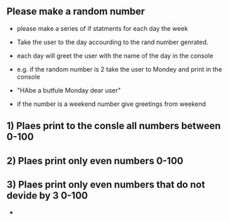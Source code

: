 ## Please make a random number

- please make a series of if statments for each day the week

- Take the user to the day accourding to the rand number genrated.

- each day will greet the user with the name of the day in the console

- e.g. if the random number is 2 take the user to Mondey and print in the console
- "HAbe a butfule Monday dear user"

- if the number is a weekend number give greetings from weekend

## 1) Plaes print to the consle all numbers between 0-100
## 2) Plaes print only even numbers  0-100
## 3) Plaes print only even numbers that do not devide by 3  0-100

- 

